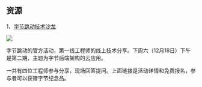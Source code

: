 ## 资源

1、[字节跳动技术沙龙](https://www.bagevent.com/event/7906884?bag_track=TECHlover)

![](https://cdn.beekka.com/blogimg/asset/202112/bg2021120605.webp)

字节跳动的官方活动，第一线工程师的线上技术分享。下周六（12月18日）下午是第二期，主题为字节后端架构的云应用。

一共有四位工程师参与分享，现场回答提问。上面链接是活动详情和免费报名，参与者可以获赠字节纪念品。
